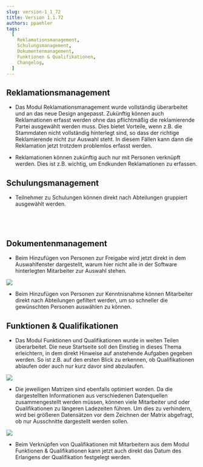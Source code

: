 ```yaml
---
slug: version-1_1_72
title: Version 1.1.72
authors: ppaehler
tags:
  [
    Reklamationsmanagement,
    Schulungsmanagement,
    Dokumentenmanagement,
    Funktionen & Qualifikationen,
    Changelog,
  ]
---
```


## Reklamationsmanagement

- Das Modul Reklamationsmanagement wurde vollständig überarbeitet und an das neue Design angepasst. Zukünftig können auch Reklamationen erfasst werden ohne das pflichtmäßig die reklamierende Partei ausgewählt werden muss. Dies bietet Vorteile, wenn z.B. die Stammdaten nicht vollständig hinterlegt sind, so dass der richtige Reklamierende nicht zur Auswahl steht. In diesem Fällen kann dann die Reklamation jetzt trotzdem problemlos erfasst werden.

- Reklamationen können zukünftig auch nur mit Personen verknüpft werden. Dies ist z.B. wichtig, um Endkunden Reklamationen zu erfassen.

## Schulungsmanagement

- Teilnehmer zu Schulungen können direkt nach Abteilungen gruppiert ausgewählt werden.

##  

## Dokumentenmanagement

- Beim Hinzufügen von Personen zur Freigabe wird jetzt direkt in dem Auswahlfenster dargestellt, warum hier nicht alle in der Software hinterlegten Mitarbeiter zur Auswahl stehen.

![](https://caqadmin.blob.core.windows.net/releasenotes/57-images/Approver.png)

- Beim Hinzufügen von Personen zur Kenntnisnahme können Mitarbeiter direkt nach Abteilungen gefiltert werden, um so schneller die gewünschten Personen auswählen zu können.

## Funktionen & Qualifikationen

- Das Modul Funktionen und Qualifikationen wurde in weiten Teilen überarbeitet. Die neue Startseite soll den Einstieg in dieses Thema erleichtern, in dem direkt Hinweise auf anstehende Aufgaben gegeben werden. So ist z.B. auf den ersten Blick zu erkennen, ob Qualifikationen ablaufen oder auch nur kurz davor sind abzulaufen.

![](https://caqadmin.blob.core.windows.net/releasenotes/57-images/Q_Matrix_home.png)

- Die jeweiligen Matrizen sind ebenfalls optimiert worden. Da die dargestellten Informationen aus verschiedenen Datenquellen zusammengestellt werden müssen, können viele Mitarbeiter und oder Qualifikationen zu längeren Ladezeiten führen. Um dies zu verhindern, wird bei größeren Datensätzen vor dem Zeichnen der Matrix abgefragt, ob nur Ausschnitte dargestellt werden sollen.

![](https://caqadmin.blob.core.windows.net/releasenotes/57-images/CompanyFunctionsMatrix.png)

- Beim Verknüpfen von Qualifikationen mit Mitarbeitern aus dem Modul Funktionen & Qualifikationen kann jetzt auch direkt das Datum des Erlangens der Qualifikation festgelegt werden.
